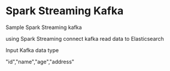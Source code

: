 # Spark Streaming Kafka
Sample Spark Streaming kafka

using Spark Streaming connect kafka read data  to Elasticsearch 

Input Kafka data type 

"id","name","age","address"


